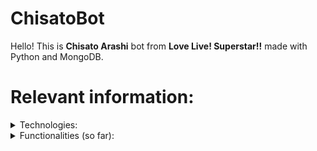 # ChisatoBot

Hello! This is **Chisato Arashi** bot from **Love Live! Superstar!!** made with Python and MongoDB.

# **Relevant information:**

<details><summary> Technologies: </summary>

* Python: Implements [Discord.py](https://discordpy.readthedocs.io/en/stable/) API for all bot functions.
* MongoDB: Implemented by importing [PyMongo](https://www.mongodb.com/docs/drivers/pymongo/).

All imports can be found in the [pyconfig](https://github.com/TheJosuep/ChisatoBot/blob/main/pyconfig.txt) text file in the repository root.

</details>

<details><summary> Functionalities (so far): </summary>

* Register a server and update its information in the database when joining.
* Say hi by command and when a user joins the server.
* Ban, unban, get server bans.

Yep, it has just begun.

</details>
